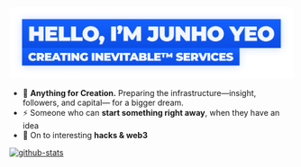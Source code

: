 <a href="http://junho.io">
	<img alt="Hello, I'm Junho Yeo" src="https://github.com/junhoyeo/junhoyeo/raw/main/images/title.png?v=2" width="612" />
</a>

- 🦄 **Anything for Creation.** Preparing the infrastructure—insight, followers, and capital— for a bigger dream.
- ⚡️ Someone who can **start something right away**, when they have an idea
- 🏴‍ On to interesting **hacks & web3**

[![github-stats](https://github-readme-stats.vercel.app/api?username=junhoyeo&count_private=true&theme=algolia)](http://junho.io)
